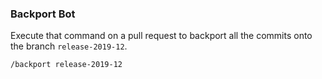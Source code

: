### Backport Bot

Execute that command on a pull request to backport all the commits onto the branch `release-2019-12`.
```
/backport release-2019-12
```
